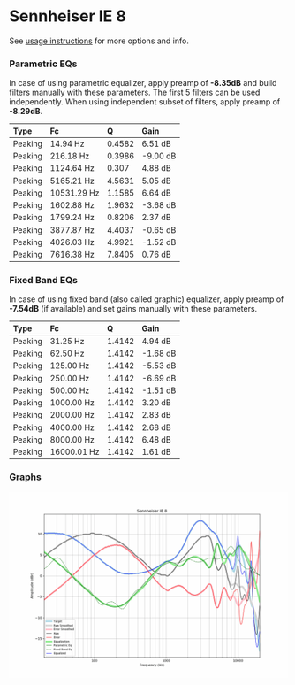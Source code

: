 # Sennheiser IE 8
See [usage instructions](https://github.com/jaakkopasanen/AutoEq#usage) for more options and info.

### Parametric EQs
In case of using parametric equalizer, apply preamp of **-8.35dB** and build filters manually
with these parameters. The first 5 filters can be used independently.
When using independent subset of filters, apply preamp of **-8.29dB**.

| Type    | Fc          |      Q | Gain     |
|:--------|:------------|:-------|:---------|
| Peaking | 14.94 Hz    | 0.4582 | 6.51 dB  |
| Peaking | 216.18 Hz   | 0.3986 | -9.00 dB |
| Peaking | 1124.64 Hz  | 0.307  | 4.88 dB  |
| Peaking | 5165.21 Hz  | 4.5631 | 5.05 dB  |
| Peaking | 10531.29 Hz | 1.1585 | 6.64 dB  |
| Peaking | 1602.88 Hz  | 1.9632 | -3.68 dB |
| Peaking | 1799.24 Hz  | 0.8206 | 2.37 dB  |
| Peaking | 3877.87 Hz  | 4.4037 | -0.65 dB |
| Peaking | 4026.03 Hz  | 4.9921 | -1.52 dB |
| Peaking | 7616.38 Hz  | 7.8405 | 0.76 dB  |

### Fixed Band EQs
In case of using fixed band (also called graphic) equalizer, apply preamp of **-7.54dB**
(if available) and set gains manually with these parameters.

| Type    | Fc          |      Q | Gain     |
|:--------|:------------|:-------|:---------|
| Peaking | 31.25 Hz    | 1.4142 | 4.94 dB  |
| Peaking | 62.50 Hz    | 1.4142 | -1.68 dB |
| Peaking | 125.00 Hz   | 1.4142 | -5.53 dB |
| Peaking | 250.00 Hz   | 1.4142 | -6.69 dB |
| Peaking | 500.00 Hz   | 1.4142 | -1.51 dB |
| Peaking | 1000.00 Hz  | 1.4142 | 3.20 dB  |
| Peaking | 2000.00 Hz  | 1.4142 | 2.83 dB  |
| Peaking | 4000.00 Hz  | 1.4142 | 2.68 dB  |
| Peaking | 8000.00 Hz  | 1.4142 | 6.48 dB  |
| Peaking | 16000.01 Hz | 1.4142 | 1.61 dB  |

### Graphs
![](./Sennheiser%20IE%208.png)